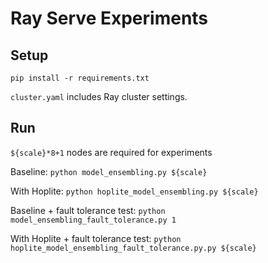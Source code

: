 # Ray Serve Experiments

## Setup

```
pip install -r requirements.txt
```

`cluster.yaml` includes Ray cluster settings.

## Run

`${scale}*8+1` nodes are required for experiments

Baseline: `python model_ensembling.py ${scale}`

With Hoplite: `python hoplite_model_ensembling.py ${scale}`

Baseline + fault tolerance test: `python model_ensembling_fault_tolerance.py 1`

With Hoplite + fault tolerance test: `python hoplite_model_ensembling_fault_tolerance.py.py ${scale}`
